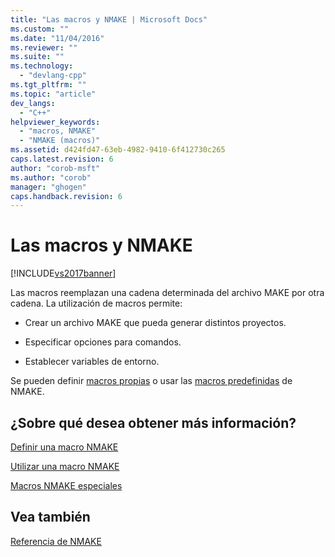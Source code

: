 ```yaml
---
title: "Las macros y NMAKE | Microsoft Docs"
ms.custom: ""
ms.date: "11/04/2016"
ms.reviewer: ""
ms.suite: ""
ms.technology: 
  - "devlang-cpp"
ms.tgt_pltfrm: ""
ms.topic: "article"
dev_langs: 
  - "C++"
helpviewer_keywords: 
  - "macros, NMAKE"
  - "NMAKE (macros)"
ms.assetid: d424fd47-63eb-4982-9410-6f412730c265
caps.latest.revision: 6
author: "corob-msft"
ms.author: "corob"
manager: "ghogen"
caps.handback.revision: 6
---
```

# Las macros y NMAKE
[!INCLUDE[vs2017banner](../assembler/inline/includes/vs2017banner.md)]

Las macros reemplazan una cadena determinada del archivo MAKE por otra cadena.  La utilización de macros permite:  
  
-   Crear un archivo MAKE que pueda generar distintos proyectos.  
  
-   Especificar opciones para comandos.  
  
-   Establecer variables de entorno.  
  
 Se pueden definir [macros propias](../build/defining-an-nmake-macro.md) o usar las [macros predefinidas](../build/special-nmake-macros.md) de NMAKE.  
  
## ¿Sobre qué desea obtener más información?  
 [Definir una macro NMAKE](../build/defining-an-nmake-macro.md)  
  
 [Utilizar una macro NMAKE](../build/using-an-nmake-macro.md)  
  
 [Macros NMAKE especiales](../build/special-nmake-macros.md)  
  
## Vea también  
 [Referencia de NMAKE](../build/nmake-reference.md)